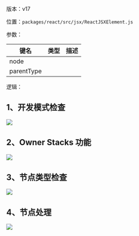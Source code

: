 版本：v17

位置：`packages/react/src/jsx/ReactJSXElement.js`

参数：

| 键名       | 类型 | 描述 |
| ---------- | ---- | ---- |
| node       |      |      |
| parentType |      |      |

逻辑：

## 1、开发模式检查

![](https://gitee.com/lao-jiawei/photo-gallery/raw/master/images/react/validateChildKeys_1.jfif)

## 2、Owner Stacks 功能

![](https://gitee.com/lao-jiawei/photo-gallery/raw/master/images/react/validateChildKeys_2.jfif)

## 3、节点类型检查

![](https://gitee.com/lao-jiawei/photo-gallery/raw/master/images/react/validateChildKeys_3.jfif)

## 4、节点处理

![](https://gitee.com/lao-jiawei/photo-gallery/raw/master/images/react/validateChildKeys_4.jfif)

